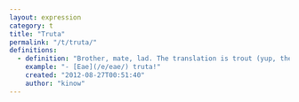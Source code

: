 ```yaml
---
layout: expression
category: t
title: "Truta"
permalink: "/t/truta/"
definitions:
  - definition: "Brother, mate, lad. The translation is trout (yup, the fish... don't ask me why)."
    example: "- [Eae](/e/eae/) truta!"
    created: "2012-08-27T00:51:40"
    author: "kinow"
---
```

